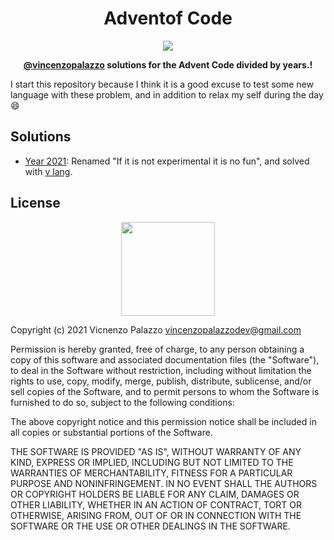 <div align="center">
  <h1>Adventof Code</h1>

  <img src="https://pulse.appsscript.info/files/2020/12/1_XtCMwEXZe2VcH-jfcHwCBQ-1-1.jpeg" />

  <p>
    <strong><a href="https://github.com/vincenzopalazzo">@vincenzopalazzo</a> solutions for the Advent Code divided by years.!</strong>
  </p>
</div>



I start this repository because I think it is a good excuse to test some new language with these 
problem, and in addition to relax my self during the day :smile:


## Solutions

- [Year 2021](2021): Renamed "If it is not experimental it is no fun", and solved with [v lang](https://vlang.io/).


## License

<div align="center">
  <img src="https://opensource.org/files/osi_keyhole_300X300_90ppi_0.png" width="150" height="150"/>
</div>

Copyright (c) 2021 Vicnenzo Palazzo vincenzopalazzodev@gmail.com

Permission is hereby granted, free of charge, to any person obtaining a copy of this software and associated documentation files (the "Software"), 
to deal in the Software without restriction, including without limitation the rights to use, copy, modify, merge, publish, distribute, 
sublicense, and/or sell copies of the Software, and to permit persons to whom the Software is furnished to do so, subject to the following conditions:

The above copyright notice and this permission notice shall be included in all copies or substantial portions of the Software.

THE SOFTWARE IS PROVIDED "AS IS", WITHOUT WARRANTY OF ANY KIND, EXPRESS OR IMPLIED, INCLUDING BUT NOT LIMITED TO THE WARRANTIES OF MERCHANTABILITY, 
FITNESS FOR A PARTICULAR PURPOSE AND NONINFRINGEMENT. IN NO EVENT SHALL THE AUTHORS OR COPYRIGHT HOLDERS BE LIABLE FOR ANY CLAIM, 
DAMAGES OR OTHER LIABILITY, WHETHER IN AN ACTION OF CONTRACT, TORT OR OTHERWISE, ARISING FROM, OUT OF OR IN CONNECTION WITH THE SOFTWARE OR THE USE 
OR OTHER DEALINGS IN THE SOFTWARE.
